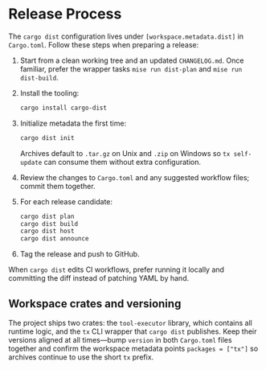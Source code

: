 # Release Process

The `cargo dist` configuration lives under `[workspace.metadata.dist]` in `Cargo.toml`. Follow these steps when preparing a release:

1. Start from a clean working tree and an updated `CHANGELOG.md`. Once familiar, prefer the wrapper tasks `mise run dist-plan` and `mise run dist-build`.
2. Install the tooling:

   ```bash
   cargo install cargo-dist
   ```

3. Initialize metadata the first time:

   ```bash
   cargo dist init
   ```

   Archives default to `.tar.gz` on Unix and `.zip` on Windows so `tx self-update` can consume them without extra configuration.
4. Review the changes to `Cargo.toml` and any suggested workflow files; commit them together.
5. For each release candidate:

   ```bash
   cargo dist plan
   cargo dist build
   cargo dist host
   cargo dist announce
   ```

6. Tag the release and push to GitHub.

When `cargo dist` edits CI workflows, prefer running it locally and committing the diff instead of patching YAML by hand.

## Workspace crates and versioning

The project ships two crates: the `tool-executor` library, which contains all runtime logic, and the `tx` CLI wrapper that `cargo dist` publishes. Keep their versions aligned at all times—bump `version` in both `Cargo.toml` files together and confirm the workspace metadata points `packages = ["tx"]` so archives continue to use the short `tx` prefix.
